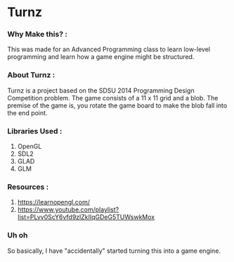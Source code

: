 # Turnz

### Why Make this? :
This was made for an Advanced Programming class to learn low-level programming and 
learn how a game engine might be structured.

### About Turnz :
Turnz is a project based on the SDSU 2014 Programming Design Competition problem.
The game consists of a  11 x 11 grid and a blob. The premise of the game is, 
you rotate the game board to make the blob fall into the end point.

### Libraries Used :
1. OpenGL
2. SDL2
3. GLAD
4. GLM

### Resources :
1. https://learnopengl.com/
2. https://www.youtube.com/playlist?list=PLvv0ScY6vfd9zlZkIIqGDeG5TUWswkMox

### Uh oh
So basically, I have "accidentally" started turning this into a game engine.
